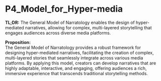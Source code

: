 
# P4_Model_for_Hyper-media

**TL;DR:** The General Model of Narratology enables the design of hyper-mediated narratives, allowing for complex, multi-layered storytelling that engages audiences across diverse media platforms.

**Proposition:**  
The General Model of Narratology provides a robust framework for designing hyper-mediated narratives, facilitating the creation of complex, multi-layered stories that seamlessly integrate across various media platforms. By applying this model, creators can develop narratives that are highly adaptable, interactive, and engaging, offering audiences a rich, immersive experience that transcends traditional storytelling methods.
